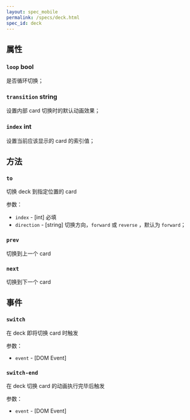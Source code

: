 ```yaml
---
layout: spec_mobile
permalink: /specs/deck.html
spec_id: deck
---
```


## 属性

### `loop` **bool**

是否循环切换；

### `transition` **string**

设置内部 card 切换时的默认动画效果；

### `index` **int**

设置当前应该显示的 card 的索引值；

## 方法

### `to`

切换 deck 到指定位置的 card

参数：

* `index` - [int] 必填
* `direction` - [string] 切换方向，`forward` 或 `reverse` ，默认为 `forward`；

### `prev`

切换到上一个 card

### `next`

切换到下一个 card

## 事件

### `switch`

在 deck 即将切换 card 时触发

参数：

 * `event` - [DOM Event]

### `switch-end`

在 deck 切换 card 的动画执行完毕后触发

参数：

 * `event` - [DOM Event]

